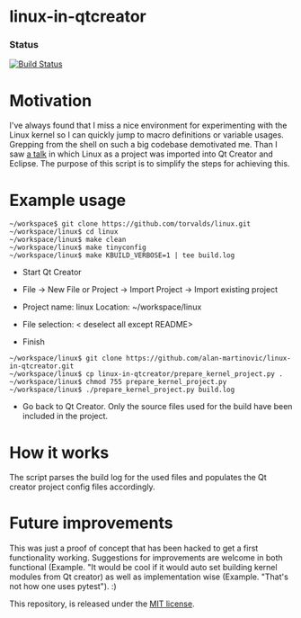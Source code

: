 # linux-in-qtcreator

### Status
[![Build Status](https://travis-ci.org/TheMeaningfulEngineer/linux-in-qtcreator.svg?branch=master)](https://travis-ci.org/TheMeaningfulEngineer/linux-in-qtcreator)

# Motivation

I've always found that I miss a nice environment for experimenting with the Linux kernel so I can quickly jump 
to macro definitions or variable usages. Grepping from the shell on such a big codebase demotivated me.
Than I saw [a talk](http://google.com) in which Linux as a project was imported into Qt Creator and Eclipse.
The purpose of this script is to simplify the steps for achieving this.

# Example usage

```
~/workspace$ git clone https://github.com/torvalds/linux.git
~/workspace/linux$ cd linux
~/workspace/linux$ make clean
~/workspace/linux$ make tinyconfig
~/workspace/linux$ make KBUILD_VERBOSE=1 | tee build.log
```

* Start Qt Creator

* File -> New File or Project -> Import Project -> Import existing project

* Project name: linux  Location: ~/workspace/linux

* File selection: \< deselect all except README>

* Finish

```
~/workspace/linux$ git clone https://github.com/alan-martinovic/linux-in-qtcreator.git
~/workspace/linux$ cp linux-in-qtcreator/prepare_kernel_project.py .
~/workspace/linux$ chmod 755 prepare_kernel_project.py
~/workspace/linux$ ./prepare_kernel_project.py build.log
```

* Go back to Qt Creator. Only the source files used for the build have been included in the project.

# How it works

The script parses the build log for the used files and populates the Qt creator project config files accordingly.

# Future improvements

This was just a proof of concept that has been hacked to get a first functionality working. Suggestions for improvements are welcome in both functional (Example. "It would be cool if it would auto set building kernel modules from Qt creator) as well as implementation wise (Example. "That's not how one uses pytest"). :)


This repository, is released under the [MIT license](LICENSE.txt).
